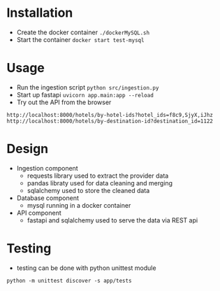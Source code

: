 # Installation
- Create the docker container
``` ./dockerMySQL.sh ```
- Start the container
```docker start test-mysql```

# Usage
- Run the ingestion script
```python src/ingestion.py```
- Start up fastapi
```uvicorn app.main:app --reload```
- Try out the API from the browser
```
http://localhost:8000/hotels/by-hotel-ids?hotel_ids=f8c9,SjyX,iJhz
http://localhost:8000/hotels/by-destination-id?destination_id=1122
```

# Design
- Ingestion component
    - requests library used to extract the provider data
    - pandas libraty used for data cleaning and merging
    - sqlalchemy used to store the cleaned data
- Database component
    - mysql running in a docker container
- API component
    - fastapi and sqlalchemy used to serve the data via REST api

# Testing
- testing can be done with python unittest module
```
python -m unittest discover -s app/tests
```
